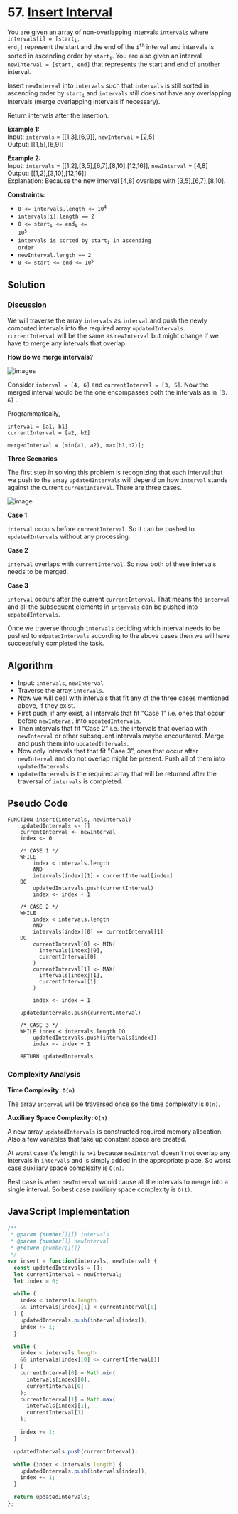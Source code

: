 # 57. [Insert Interval](https://leetcode.com/problems/insert-interval/)

You are given an array of non-overlapping intervals `intervals` where <code>intervals[i] = [start<sub>i</sub>, end<sub>i</sub>]</code> represent the start and the end of the <code>i<sup>th</sup></code> interval and intervals is sorted in ascending order by <code>start<sub>i</sub></code>. You are also given an interval `newInterval = [start, end]` that represents the start and end of another interval.

Insert `newInterval` into `intervals` such that `intervals` is still sorted in ascending order by <code>start<sub>i</sub></code> and `intervals` still does not have any overlapping intervals (merge overlapping intervals if necessary).

Return intervals after the insertion.

**Example 1:**  
Input: `intervals` = [[1,3],[6,9]], `newInterval` = [2,5]  
Output: [[1,5],[6,9]]

**Example 2:**  
Input: `intervals` = [[1,2],[3,5],[6,7],[8,10],[12,16]], `newInterval` = [4,8]  
Output: [[1,2],[3,10],[12,16]]  
Explanation: Because the new interval [4,8] overlaps with [3,5],[6,7],[8,10].

**Constraints:**

- <code>0 <= intervals.length <= 10<sup>4</sup></code>
- <code>intervals[i].length == 2</code>
- <code>0 <= start<sub>i</sub> <= end<sub>i</sub> <= 10<sup>5</sup></code>
- <code>intervals is sorted by start<sub>i</sub> in ascending order</code>
- <code>newInterval.length == 2</code>
- <code>0 <= start <= end <= 10<sup>5</sup></code>

## Solution

### Discussion

We will traverse the array `intervals` as `interval` and push the newly computed intervals into the required array `updatedIntervals`. `currentInterval` will be the same as `newInterval` but might change if we have to merge any intervals that overlap.

**How do we merge intervals?**    

![images](<./images/mergeInterval.png> "Merging Intervals")

Consider `interval = [4, 6]` and `currentInterval = [3, 5]`. Now the merged interval would be the one encompasses both the intervals as in `[3. 6]` .

Programmatically,

```
interval = [a1, b1]
currentInterval = [a2, b2]

mergedInterval = [min(a1, a2), max(b1,b2)];
```

**Three Scenarios**

The first step in solving this problem is recognizing that each interval that we push to the array `updatedIntervals` will depend on how `interval` stands against the current `currentInterval`. There are three cases.

![image](<./images/cases.png> "Different Cases")

**Case 1**

`interval` occurs before `currentInterval`. So it can be pushed to `updatedIntervals` without any processing.

**Case 2**

`interval` overlaps with `currentInterval`. So now both of these intervals needs to be merged.

**Case 3**

`interval` occurs after the current `currentInterval`. That means the `interval` and all the subsequent elements in `intervals` can be pushed into `udpatedIntervals`.

Once we traverse through `intervals` deciding which interval needs to be pushed to `udpatedIntervals` according to the above cases then we will have successfully completed the task.

## Algorithm

- Input: `intervals`, `newInterval`
- Traverse the array `intervals`.
- Now we will deal with intervals that fit any of the three cases mentioned above, if they exist.
- First push, if any exist, all intervals that fit "Case 1"  i.e. ones that occur before `newInterval` into `updatedIntervals`. 
- Then intervals that fit "Case 2" i.e. the intervals that overlap with `newInterval` or other subsequent intervals maybe encountered. Merge and push them into `updatedIntervals`.
- Now only intervals that that fit "Case 3", ones that occur after `newInterval` and do not overlap might be present. Push all of them into `updatedIntervals`.
- `updatedIntervals` is the required array that will be returned after the traversal of `intervals` is completed.

## Pseudo Code

```
FUNCTION insert(intervals, newInterval)
	updatedIntervals <- []
	currentInterval <- newInterval
	index <- 0
	
	/* CASE 1 */
	WHILE
		index < intervals.length
		AND
		intervals[index][1] < currentInterval[index]
	DO
	  	updatedIntervals.push(currentInterval)
		index <- index + 1

	/* CASE 2 */
	WHILE
		index < intervals.length
		AND
		intervals[index][0] <= currentInterval[1]
	DO
	    currentInterval[0] <- MIN(
	      intervals[index][0],
	      currentInterval[0]
	    )
	    currentInterval[1] <- MAX(
	      intervals[index][1],
	      currentInterval[1]
	    )
	
	    index <- index + 1

	updatedIntervals.push(currentInterval)

	/* CASE 3 */	
	WHILE index < intervals.length DO
		updatedIntervals.push(intervals[index])
		index <- index + 1
	
	RETURN updatedIntervals
```

### Complexity Analysis

**Time Complexity: `O(n)`**

The array `interval` will be traversed once so the time complexity is `O(n)`.

**Auxiliary Space Complexity: `O(n)`**

A new array `updatedIntervals` is constructed required memory allocation. Also a few variables that take up constant space are created.

At worst case it's length is `n+1` because `newInterval` doesn't not overlap any intervals in `intervals` and is simply added in the appropriate place. So worst case auxiliary space complexity is `O(n)`.

Best case is when `newInterval` would cause all the intervals to merge into a single interval. So best case auxiliary space complexity is `O(1)`.


## JavaScript Implementation

```js
/**
 * @param {number[][]} intervals
 * @param {number[]} newInterval
 * @return {number[][]}
 */
var insert = function(intervals, newInterval) {
  const updatedIntervals = [];
  let currentInterval = newInterval;
  let index = 0;

  while (
    index < intervals.length
    && intervals[index][1] < currentInterval[0]
  ) {
    updatedIntervals.push(intervals[index]);
    index += 1;
  }

  while (
    index < intervals.length
    && intervals[index][0] <= currentInterval[1]
  ) {
    currentInterval[0] = Math.min(
      intervals[index][0],
      currentInterval[0]
    );
    currentInterval[1] = Math.max(
      intervals[index][1],
      currentInterval[1]
    );

    index += 1;
  }

  updatedIntervals.push(currentInterval);

  while (index < intervals.length) {
    updatedIntervals.push(intervals[index]);
    index += 1;
  }

  return updatedIntervals;
};
```